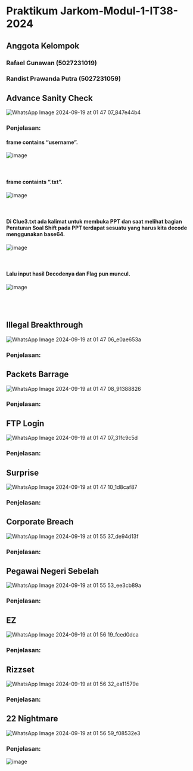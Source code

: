 # Praktikum Jarkom-Modul-1-IT38-2024

## Anggota Kelompok
### Rafael Gunawan (5027231019)
### Randist Prawanda Putra (5027231059)

## Advance Sanity Check
![WhatsApp Image 2024-09-19 at 01 47 07_847e44b4](https://github.com/user-attachments/assets/41ac120c-3b09-43b1-ab3a-cbf45187d9c2)
### Penjelasan:
#### frame contains “username”.
![image](https://github.com/user-attachments/assets/b0d42e22-ffd5-4100-b234-24395e8f3c61) <br><br><br>
#### frame containts “.txt”.
![image](https://github.com/user-attachments/assets/885fc7d4-d22d-4cde-8397-28fe515880ec) <br><br><br>
#### Di Clue3.txt ada kalimat untuk membuka PPT dan saat melihat bagian Peraturan Soal Shift pada PPT terdapat sesuatu yang harus kita decode menggunakan base64. 
![image](https://github.com/user-attachments/assets/90c7e607-2d96-4855-88a1-3a5b0e9295a7) <br><br><br>
#### Lalu input hasil Decodenya dan Flag pun muncul.
![image](https://github.com/user-attachments/assets/633c4c1e-c704-4b10-9a9a-efe5e601a335) <br><br><br><br>


## Illegal Breakthrough
![WhatsApp Image 2024-09-19 at 01 47 06_e0ae653a](https://github.com/user-attachments/assets/31463041-8d49-4555-aa38-63b76f54a21a)
### Penjelasan:

## Packets Barrage
![WhatsApp Image 2024-09-19 at 01 47 08_91388826](https://github.com/user-attachments/assets/b9b40a9e-c00f-4d00-bb00-5350b78e2907)
### Penjelasan:

## FTP Login
![WhatsApp Image 2024-09-19 at 01 47 07_31fc9c5d](https://github.com/user-attachments/assets/22b1739a-7cc0-4221-a21a-ac48037b4a2b)
### Penjelasan:

## Surprise
![WhatsApp Image 2024-09-19 at 01 47 10_1d8caf87](https://github.com/user-attachments/assets/2baf877f-39a1-4422-a706-6c4ac11e570c)
### Penjelasan:

## Corporate Breach
![WhatsApp Image 2024-09-19 at 01 55 37_de94d13f](https://github.com/user-attachments/assets/7b790330-a25f-417c-8292-a1fafc656a75)
### Penjelasan:

## Pegawai Negeri Sebelah
![WhatsApp Image 2024-09-19 at 01 55 53_ee3cb89a](https://github.com/user-attachments/assets/11e81edd-b144-450d-b743-5eefc7d1b86c)
### Penjelasan:

## EZ
![WhatsApp Image 2024-09-19 at 01 56 19_fced0dca](https://github.com/user-attachments/assets/66ea2ad9-2ccf-4c2b-b563-f937800189d8)
### Penjelasan:

## Rizzset
![WhatsApp Image 2024-09-19 at 01 56 32_ea11579e](https://github.com/user-attachments/assets/95cbb603-c7aa-4d02-85e4-c92cdaf86a67)
### Penjelasan:

## 22 Nightmare
![WhatsApp Image 2024-09-19 at 01 56 59_f08532e3](https://github.com/user-attachments/assets/99b593e9-34c9-47ab-96f2-60a6c7829055)
### Penjelasan:

![image](https://github.com/user-attachments/assets/b0d42e22-ffd5-4100-b234-24395e8f3c61)
